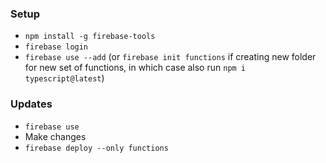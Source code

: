 ### Setup

* `npm install -g firebase-tools`
* `firebase login`
*  `firebase use --add` (or `firebase init functions` if creating new folder for new set of functions, in which case also run `npm i typescript@latest`)

### Updates

* `firebase use`
* Make changes
* `firebase deploy --only functions`